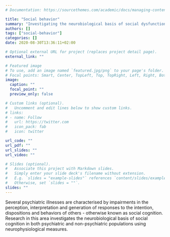 ```yaml
---
# Documentation: https://sourcethemes.com/academic/docs/managing-content/

title: "Social behavior"
summary: "Investigating the neurobiological basis of social dysfunction and how this influences mental and somatic health"
authors: []
tags: ["social-behavior"]
categories: []
date: 2020-08-30T13:36:11+02:00

# Optional external URL for project (replaces project detail page).
external_link: ""

# Featured image
# To use, add an image named `featured.jpg/png` to your page's folder.
# Focal points: Smart, Center, TopLeft, Top, TopRight, Left, Right, BottomLeft, Bottom, BottomRight.
image:
  caption: ""
  focal_point: ""
  preview_only: false

# Custom links (optional).
#   Uncomment and edit lines below to show custom links.
# links:
# - name: Follow
#   url: https://twitter.com
#   icon_pack: fab
#   icon: twitter

url_code: ""
url_pdf: ""
url_slides: ""
url_video: ""

# Slides (optional).
#   Associate this project with Markdown slides.
#   Simply enter your slide deck's filename without extension.
#   E.g. `slides = "example-slides"` references `content/slides/example-slides.md`.
#   Otherwise, set `slides = ""`.
slides: ""
---
```


Several psychiatric illnesses are characterised by impairments in the perception, interpretation and generation of responses to the intention, dispositions and behaviors of others - otherwise known as social cognition. Research in this area investigates the neurobiological basis of social cognition in both psychiatric and non-psychiatric populations using neurophysiological measures.
